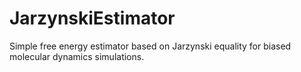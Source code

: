 # JarzynskiEstimator
Simple free energy estimator based on Jarzynski equality for biased molecular dynamics simulations.
